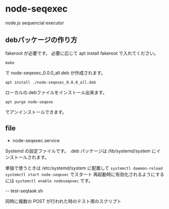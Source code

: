 # node-seqexec

node.js sequencial executor

## debパッケージの作り方
 fakeroot が必要です。 必要に応じて apt install fakeroot で入れてください。

```
make
```
で node-seqexec_0.0.0_all.deb が作成されます。
```
apt install ./node-seqexec_0.0.0_all.deb
```
ローカルの.debファイルをインストール出来ます。

```
apt purge node-seqexe
```

でアンインストールできます。

## file

- node-seqexec.service

Systemd の設定ファイルです。
.deb パッケージは /lib/systemd/system にインストールされます。

単独で使うときは /etc/systemd/system に配置して ```systemctl daemon-reload```
```systemctl start node-seqexec``` でスタート 再起動時に有効化されるようにするには ```systemctl enable nodeseqexec``` です。

-- test-seqtask.sh

同時に複数の POST が行われた時のテスト用のスクリプト

